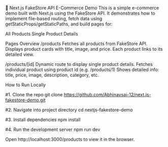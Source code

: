 🛒 Next.js FakeStore API E-Commerce Demo
This is a simple e-commerce demo built with Next.js using the FakeStore API. It demonstrates how to implement file-based routing, fetch data using getStaticProps/getStaticPaths, and build pages for:

All Products
Single Product Details



Pages Overview
/products
Fetches all products from FakeStore API.
Displays product cards with title, image, and price.
Each product links to its detailed view.


/products/[id]
Dynamic route to display single product details.
Fetches individual product using product id (e.g. /products/1)
Shows detailed info: title, price, image, description, category, etc.




How to Run Locally

#1. Clone the repo
git clone https://github.com/Abhinavsai-12/next.js-fakestore-demo.git

#2. Navigate into project directory
cd nextjs-fakestore-demo

#3. Install dependencies
npm install

#4. Run the development server
npm run dev



Open http://localhost:3000/products to view it in the browser.




